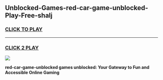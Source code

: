 
## Unblocked-Games-red-car-game-unblocked-Play-Free-shalj
<h3>
<a href="https://premium76.site?title=red-car-game-unblocked&ref=22A">CLICK TO PLAY</a></h3>
<hr>

<h3>
<a href="https://premium76.site?title=red-car-game-unblocked&ref=22A">CLICK 2 PLAY</a>
  
</h3>

<a href="https://premium76.site?title=red-car-game-unblocked&ref=22A"><img src="https://clearcache.store/games.png"></a>


**red-car-game-unblocked games unblocked: Your Gateway to Fun and Accessible Online Gaming**

